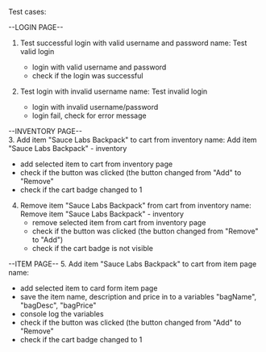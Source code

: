 Test cases:

--LOGIN PAGE--
1. Test successful login with valid username and password
name: Test valid login
   - login with valid username and password
   - check if the login was successful

2. Test login with invalid username
name: Test invalid login
   -  login with invalid username/password
   -  login fail, check for error message
  
--INVENTORY PAGE--  
3. Add item "Sauce Labs Backpack" to cart from inventory
name: Add item "Sauce Labs Backpack" - inventory
   - add selected item to cart from inventory page
   - check if the button was clicked (the button changed from "Add" to "Remove"
   - check if the cart badge changed to 1

4. Remove item "Sauce Labs Backpack" from cart from inventory
name: Remove item "Sauce Labs Backpack" - inventory
   - remove selected item from cart from inventory page
   - check if the button was clicked (the button changed from "Remove" to "Add")
   - check if the cart badge is not visible

--ITEM PAGE--
5. Add item "Sauce Labs Backpack" to cart from item page
name:
  - add selected item to card form item page
  - save the item name, description and price in to a variables "bagName", "bagDesc", "bagPrice"
  - console log the variables
  - check if the button was clicked (the button changed from "Add" to "Remove"
  - check if the cart badge changed to 1
